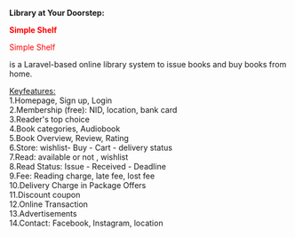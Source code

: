 <b>Library at Your Doorstep: <p style="color:red">Simple Shelf</p></b>

<p style="color:red">Simple Shelf</p> is a Laravel-based online library system to issue books and buy books from home.<br>

<u>Keyfeatures:</u><br>
1.Homepage, Sign up, Login<br>
2.Membership (free): NID, location, bank card<br>
3.Reader's top choice<br>
4.Book categories, Audiobook<br>
5.Book Overview, Review, Rating<br>
6.Store: wishlist- Buy - Cart - delivery status<br>
7.Read: available or not , wishlist<br>
8.Read Status: Issue - Received - Deadline<br>
9.Fee: Reading charge, late fee, lost fee<br>
10.Delivery Charge in Package Offers<br>
11.Discount coupon<br>
12.Online Transaction<br>
13.Advertisements<br>
14.Contact: Facebook, Instagram, location

